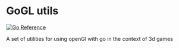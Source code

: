 # GoGL utils
[![Go Reference](https://pkg.go.dev/badge/github.com/moltenwolfcub/gogl-utils.svg)](https://pkg.go.dev/github.com/moltenwolfcub/gogl-utils)

A set of utilities for using openGl with go in the context of 3d games
